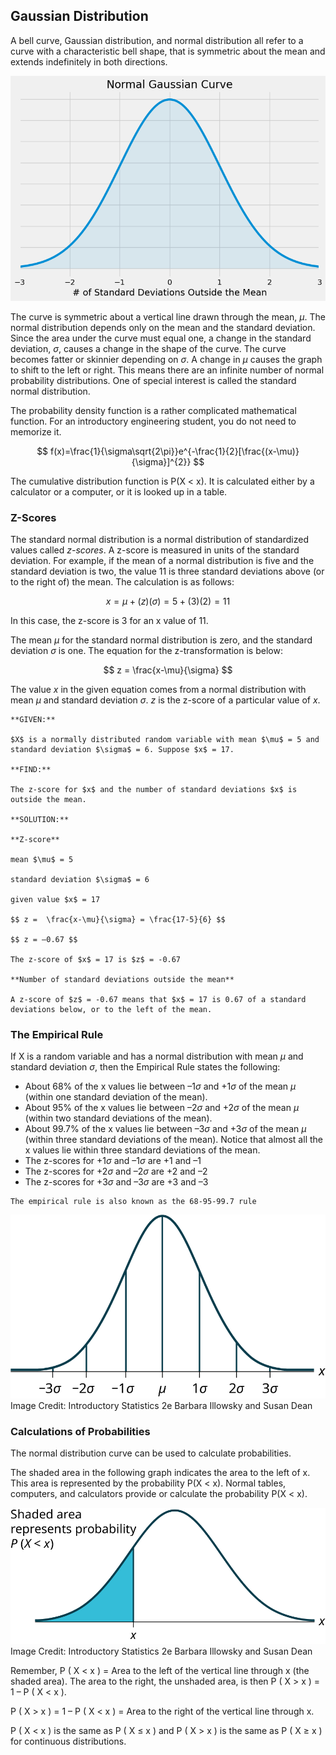 ## Gaussian Distribution

A bell curve, Gaussian distribution, and normal distribution all refer to a curve with a characteristic bell shape, that is symmetric about the mean and extends indefinitely in both directions.

![normal curve](images/normal_curve.png)

The curve is symmetric about a vertical line drawn through the mean, $\mu$. The normal distribution depends only on the mean and the standard deviation. Since the area under the curve must equal one, a change in the standard deviation, $\sigma$, causes a change in the shape of the curve. The curve becomes fatter or skinnier depending on $\sigma$. A change in $\mu$ causes the graph to shift to the left or right. This means there are an infinite number of normal probability distributions. One of special interest is called the standard normal distribution.

The probability density function is a rather complicated mathematical function. For an introductory engineering student, you do not need to memorize it.

$$ f(x)=\frac{1}{\sigma\sqrt{2\pi}}e^{-\frac{1}{2}[\frac{(x-\mu)}{\sigma}]^{2}} $$

The cumulative distribution function is P(X < x). It is calculated either by a calculator or a computer, or it is looked up in a table.

### Z-Scores

The standard normal distribution is a normal distribution of standardized values called _z-scores_. A z-score is measured in units of the standard deviation. For example, if the mean of a normal distribution is five and the standard deviation is two, the value 11 is three standard deviations above (or to the right of) the mean. The calculation is as follows:

$$ x = \mu + (z)(\sigma) = 5 + (3)(2) = 11 $$

In this case, the z-score is 3 for an x value of 11.

The mean $\mu$ for the standard normal distribution is zero, and the standard deviation $\sigma$ is one. The equation for the z-transformation is below:

$$ z =  \frac{x-\mu}{\sigma} $$

The value $x$ in the given equation comes from a normal distribution with mean $\mu$ and standard deviation $\sigma$. $z$ is the z-score of a particular value of $x$.

```{card} **Worked Example**
**GIVEN:**

$X$ is a normally distributed random variable with mean $\mu$ = 5 and standard deviation $\sigma$ = 6. Suppose $x$ = 17.

**FIND:**

The z-score for $x$ and the number of standard deviations $x$ is outside the mean.

**SOLUTION:**

**Z-score**

mean $\mu$ = 5

standard deviation $\sigma$ = 6

given value $x$ = 17

$$ z =  \frac{x-\mu}{\sigma} = \frac{17-5}{6} $$

$$ z = –0.67 $$

The z-score of $x$ = 17 is $z$ = -0.67

**Number of standard deviations outside the mean**

A z-score of $z$ = -0.67 means that $x$ = 17 is 0.67 of a standard deviations below, or to the left of the mean.

```

### The Empirical Rule

If X is a random variable and has a normal distribution with mean $\mu$ and standard deviation $\sigma$, then the Empirical Rule states the following:

 * About 68% of the x values lie between –1$\sigma$ and +1$\sigma$ of the mean $\mu$ (within one standard deviation of the mean).
 * About 95% of the x values lie between –2$\sigma$ and +2$\sigma$ of the mean $\mu$ (within two standard deviations of the mean).
 * About 99.7% of the x values lie between –3$\sigma$ and +3$\sigma$ of the mean $\mu$ (within three standard deviations of the mean). Notice that almost all the x values lie within three standard deviations of the mean.
 * The z-scores for +1$\sigma$ and –1$\sigma$ are +1 and –1
 * The z-scores for +2$\sigma$ and –2$\sigma$ are +2 and –2
 * The z-scores for +3$\sigma$ and –3$\sigma$ are +3 and –3

```{note}
The empirical rule is also known as the 68-95-99.7 rule
```

![emperical rule normal curve](images/emperical_rule_normal_curve.png)
Image Credit: Introductory Statistics 2e Barbara Illowsky and Susan Dean

### Calculations of Probabilities

The normal distribution curve can be used to calculate probabilities.

The shaded area in the following graph indicates the area to the left of x. This area is represented by the probability P(X < x). Normal tables, computers, and calculators provide or calculate the probability P(X < x).

![area under the curve](images/area_under_the_curve.png)
Image Credit: Introductory Statistics 2e Barbara Illowsky and Susan Dean

Remember, P ( X < x ) = Area to the left of the vertical line through x (the shaded area). The area to the right, the unshaded area, is then P ( X > x ) = 1 – P ( X < x ).

P ( X > x ) = 1 – P ( X < x ) = Area to the right of the vertical line through x.

P ( X < x ) is the same as P ( X $\leq$ x ) and P ( X > x ) is the same as P ( X $\geq$ x ) for continuous distributions.
